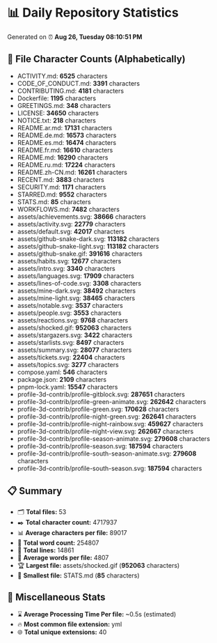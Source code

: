 # 📊 Daily Repository Statistics
Generated on ⏰ **Aug 26, Tuesday 08:10:51 PM**

## 📂 File Character Counts (Alphabetically)
- ACTIVITY.md: **6525** characters
- CODE_OF_CONDUCT.md: **3391** characters
- CONTRIBUTING.md: **4181** characters
- Dockerfile: **1195** characters
- GREETINGS.md: **348** characters
- LICENSE: **34650** characters
- NOTICE.txt: **218** characters
- README.ar.md: **17131** characters
- README.de.md: **16573** characters
- README.es.md: **16474** characters
- README.fr.md: **16610** characters
- README.md: **16290** characters
- README.ru.md: **17224** characters
- README.zh-CN.md: **16261** characters
- RECENT.md: **3883** characters
- SECURITY.md: **1171** characters
- STARRED.md: **9552** characters
- STATS.md: **85** characters
- WORKFLOWS.md: **7482** characters
- assets/achievements.svg: **38666** characters
- assets/activity.svg: **22779** characters
- assets/default.svg: **42017** characters
- assets/github-snake-dark.svg: **113182** characters
- assets/github-snake-light.svg: **113182** characters
- assets/github-snake.gif: **391616** characters
- assets/habits.svg: **12677** characters
- assets/intro.svg: **3340** characters
- assets/languages.svg: **17909** characters
- assets/lines-of-code.svg: **3308** characters
- assets/mine-dark.svg: **38492** characters
- assets/mine-light.svg: **38465** characters
- assets/notable.svg: **3537** characters
- assets/people.svg: **3553** characters
- assets/reactions.svg: **9768** characters
- assets/shocked.gif: **952063** characters
- assets/stargazers.svg: **3422** characters
- assets/starlists.svg: **8497** characters
- assets/summary.svg: **28077** characters
- assets/tickets.svg: **22404** characters
- assets/topics.svg: **3277** characters
- compose.yaml: **546** characters
- package.json: **2109** characters
- pnpm-lock.yaml: **15547** characters
- profile-3d-contrib/profile-gitblock.svg: **287651** characters
- profile-3d-contrib/profile-green-animate.svg: **262642** characters
- profile-3d-contrib/profile-green.svg: **170628** characters
- profile-3d-contrib/profile-night-green.svg: **262641** characters
- profile-3d-contrib/profile-night-rainbow.svg: **459627** characters
- profile-3d-contrib/profile-night-view.svg: **262667** characters
- profile-3d-contrib/profile-season-animate.svg: **279608** characters
- profile-3d-contrib/profile-season.svg: **187594** characters
- profile-3d-contrib/profile-south-season-animate.svg: **279608** characters
- profile-3d-contrib/profile-south-season.svg: **187594** characters

## 📋 Summary
- 🗂️ **Total files:** 53
- ✒️ **Total character count:** 4717937
- 📊 **Average characters per file:** 89017
- 📝 **Total word count:** 254807
- 🧾 **Total lines:** 14861
- 📐 **Average words per file:** 4807
- 🏆 **Largest file:** assets/shocked.gif (**952063** characters)
- 🥉 **Smallest file:** STATS.md (**85** characters)

## 🌟 Miscellaneous Stats
- ⌛ **Average Processing Time Per file:** ~0.5s (estimated)
- 🔥 **Most common file extension:** yml
- 🌐 **Total unique extensions:** 40
